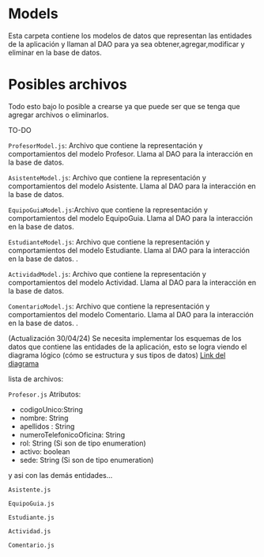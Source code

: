 # Models
Esta carpeta contiene los modelos de datos que representan las entidades de la aplicación y llaman al DAO para ya sea obtener,agregar,modificar y eliminar en la base de datos.

# Posibles archivos
Todo esto bajo lo posible a crearse ya que puede ser que se tenga que agregar archivos o eliminarlos.

TO-DO

`ProfesorModel.js`: Archivo que contiene la representación y comportamientos del modelo Profesor. Llama al DAO para la interacción en la base de datos. 

`AsistenteModel.js`: Archivo que contiene la representación y comportamientos del modelo Asistente. Llama al DAO para la interacción en la base de datos. 

`EquipoGuiaModel.js`:Archivo que contiene la representación y comportamientos del modelo EquipoGuia. Llama al DAO para la interacción en la base de datos. 

`EstudianteModel.js`: Archivo que contiene la representación y comportamientos del modelo Estudiante. Llama al DAO para la interacción en la base de datos. . 

`ActividadModel.js`: Archivo que contiene la representación y comportamientos del modelo Actividad. Llama al DAO para la interacción en la base de datos. 

`ComentarioModel.js`: Archivo que contiene la representación y comportamientos del modelo Comentario. Llama al DAO para la interacción en la base de datos. . 

(Actualización 30/04/24)
Se necesita implementar los esquemas de los datos que contiene las entidades de la aplicación, esto se logra viendo el diagrama lógico (cómo se estructura y sus tipos de datos)
[Link del diagrama](https://drive.google.com/file/d/1pcFyfyDL1DzV_WjK7x1FPDm5p0ZLC07W/view?usp=sharing)


lista de archivos:

`Profesor.js`
Atributos:
* codigoUnico:String
* nombre: String
* apellidos : String
* numeroTelefonicoOficina: String
* rol: String (Si son de tipo enumeration)
* activo: boolean
* sede: String (Si son de tipo enumeration)

y asi con las demás entidades...

`Asistente.js`

`EquipoGuia.js`

`Estudiante.js`

`Actividad.js`

`Comentario.js`